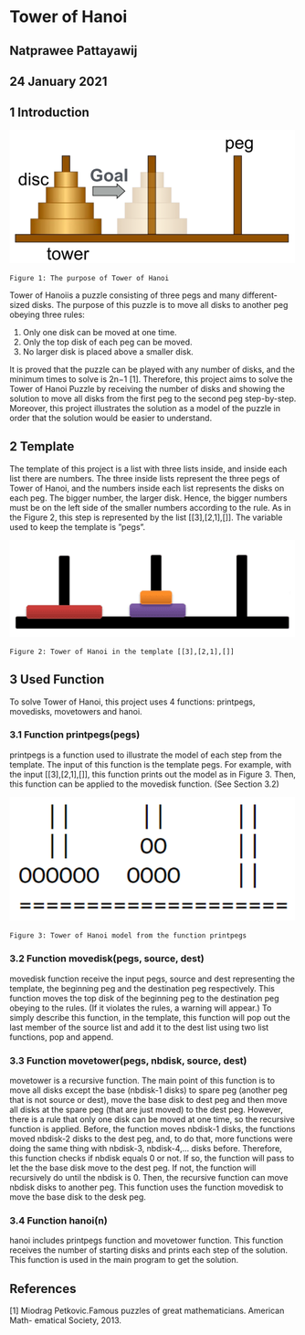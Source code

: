 # Tower of Hanoi

## Natprawee Pattayawij

## 24 January 2021

## 1 Introduction

<img src="https://github.com/tonklable/Tower-of-Hanoi/blob/main/Picture/Tower_of_Hanoi.png" width="500" />

```
Figure 1: The purpose of Tower of Hanoi
```
Tower of Hanoiis a puzzle consisting of three pegs and many different-sized disks. The purpose of this puzzle is to move all disks to another peg
obeying three rules:

1. Only one disk can be moved at one time.
2. Only the top disk of each peg can be moved.
3. No larger disk is placed above a smaller disk.

It is proved that the puzzle can be played with any number of disks, and the
minimum times to solve is 2n−1 [1].
Therefore, this project aims to solve the Tower of Hanoi Puzzle by receiving
the number of disks and showing the solution to move all disks from the first peg
to the second peg step-by-step. Moreover, this project illustrates the solution as
a model of the puzzle in order that the solution would be easier to understand.

## 2 Template

The template of this project is a list with three lists inside, and inside each list
there are numbers. The three inside lists represent the three pegs of Tower of Hanoi, and the numbers inside each list represents the disks on each peg. The
bigger number, the larger disk. Hence, the bigger numbers must be on the left
side of the smaller numbers according to the rule. As in the Figure 2, this step
is represented by the list [[3],[2,1],[]]. The variable used to keep the template is
”pegs”.

<img src="https://github.com/tonklable/Tower-of-Hanoi/blob/main/Picture/Towers-Of-Hanoi%20(1)%20(1).png" width="500" />

```
Figure 2: Tower of Hanoi in the template [[3],[2,1],[]]
```
## 3 Used Function

To solve Tower of Hanoi, this project uses 4 functions: printpegs, movedisks,
movetowers and hanoi.

### 3.1 Function printpegs(pegs)

printpegs is a function used to illustrate the model of each step from the template. The input of this function is the template pegs. For example, with the
input [[3],[2,1],[]], this function prints out the model as in Figure 3. Then, this
function can be applied to the movedisk function. (See Section 3.2)

<img src="https://github.com/tonklable/Tower-of-Hanoi/blob/main/Picture/Tower%20of%20Hanoi2.png" width="500" />

```
Figure 3: Tower of Hanoi model from the function printpegs
```
### 3.2 Function movedisk(pegs, source, dest)

movedisk function receive the input pegs, source and dest representing the
template, the beginning peg and the destination peg respectively. This function moves the top disk of the beginning peg to the destination peg obeying to the
rules. (If it violates the rules, a warning will appear.)
To simply describe this function, in the template, this function will pop out
the last member of the source list and add it to the dest list using two list
functions, pop and append.

### 3.3 Function movetower(pegs, nbdisk, source, dest)

movetower is a recursive function. The main point of this function is to move
all disks except the base (nbdisk-1 disks) to spare peg (another peg that is not
source or dest), move the base disk to dest peg and then move all disks at the
spare peg (that are just moved) to the dest peg.
However, there is a rule that only one disk can be moved at one time, so the
recursive function is applied. Before, the function moves nbdisk-1 disks, the
functions moved nbdisk-2 disks to the dest peg, and, to do that, more functions
were doing the same thing with nbdisk-3, nbdisk-4,... disks before. Therefore,
this function checks if nbdisk equals 0 or not. If so, the function will pass to
let the the base disk move to the dest peg. If not, the function will recursively
do until the nbdisk is 0. Then, the recursive function can move nbdisk disks
to another peg.
This function uses the function movedisk to move the base disk to the desk
peg.

### 3.4 Function hanoi(n)

hanoi includes printpegs function and movetower function. This function receives the number of starting disks and prints each step of the solution. This
function is used in the main program to get the solution.

## References

[1] Miodrag Petkovic.Famous puzzles of great mathematicians. American Math-
ematical Society, 2013.


